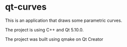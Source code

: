# qt-curves

This is an application that draws some parametric curves.


The project is using C++ and Qt 5.10.0.

The project was built using qmake on Qt Creator
